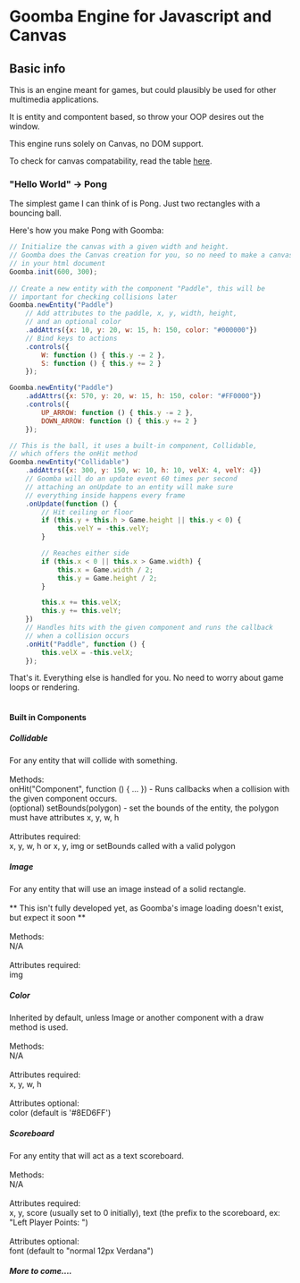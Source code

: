 # Goomba Engine for Javascript and Canvas

## Basic info
This is an engine meant for games, but could plausibly be used for other multimedia applications.

It is entity and compontent based, so throw your OOP desires out the window.

This engine runs solely on Canvas, no DOM support.

To check for canvas compatability, read the table [here](http://caniuse.com/#feat=canvas).

### "Hello World" -> Pong
The simplest game I can think of is Pong. Just two rectangles with a bouncing ball.

Here's how you make Pong with Goomba:

```javascript
// Initialize the canvas with a given width and height.
// Goomba does the Canvas creation for you, so no need to make a canvas 
// in your html document
Goomba.init(600, 300);
 
// Create a new entity with the component "Paddle", this will be 
// important for checking collisions later
Goomba.newEntity("Paddle")
    // Add attributes to the paddle, x, y, width, height, 
    // and an optional color
    .addAttrs({x: 10, y: 20, w: 15, h: 150, color: "#000000"})
    // Bind keys to actions
    .controls({
        W: function () { this.y -= 2 },
        S: function () { this.y += 2 }
    });

Goomba.newEntity("Paddle")
    .addAttrs({x: 570, y: 20, w: 15, h: 150, color: "#FF0000"})
    .controls({
        UP_ARROW: function () { this.y -= 2 },
        DOWN_ARROW: function () { this.y += 2 } 
    });

// This is the ball, it uses a built-in component, Collidable, 
// which offers the onHit method
Goomba.newEntity("Collidable")
    .addAttrs({x: 300, y: 150, w: 10, h: 10, velX: 4, velY: 4})
    // Goomba will do an update event 60 times per second
    // attaching an onUpdate to an entity will make sure
    // everything inside happens every frame
    .onUpdate(function () {
        // Hit ceiling or floor
        if (this.y + this.h > Game.height || this.y < 0) {
            this.velY = -this.velY;
        }

        // Reaches either side
        if (this.x < 0 || this.x > Game.width) {
            this.x = Game.width / 2;
            this.y = Game.height / 2;
        }

        this.x += this.velX;
        this.y += this.velY;
    })
    // Handles hits with the given component and runs the callback 
    // when a collision occurs
    .onHit("Paddle", function () {
        this.velX = -this.velX;
    });
```
That's it. Everything else is handled for you. No need to worry about game loops or rendering.<br />
<br />

#### Built in Components
##### Collidable
For any entity that will collide with something. <br />
<br />
Methods:<br />
onHit("Component", function () { ... }) - Runs callbacks when a collision with the given component occurs.<br />
(optional) setBounds(polygon) - set the bounds of the entity, the polygon must have attributes x, y, w, h<br />
<br />
Attributes required:<br />
x, y, w, h or x, y, img or setBounds called with a valid polygon<br />

##### Image
For any entity that will use an image instead of a solid rectangle.<br />
<br />
** This isn't fully developed yet, as Goomba's image loading doesn't exist, but expect it soon **<br />
<br />
Methods:<br />
N/A<br />
<br />
Attributes required:<br />
img<br />

##### Color
Inherited by default, unless Image or another component with a draw method is used.<br />
<br />
Methods:<br />
N/A<br />
<br />
Attributes required:<br />
x, y, w, h<br />
<br />
Attributes optional:<br />
color (default is '#8ED6FF')<br />

##### Scoreboard
For any entity that will act as a text scoreboard.<br />
<br />
Methods:<br />
N/A<br />
<br />
Attributes required:<br />
x, y, score (usually set to 0 initially), text (the prefix to the scoreboard, ex: "Left Player Points: ")<br />
<br />
Attributes optional:<br />
font (default to "normal 12px Verdana")<br />

##### More to come....